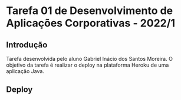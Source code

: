 # Tarefa 01 de Desenvolvimento de Aplicações Corporativas - 2022/1

## Introdução

Tarefa desenvolvida pelo aluno Gabriel Inácio dos Santos Moreira. O objetivo da tarefa é realizar o deploy na plataforma Heroku de uma aplicação Java.

## Deploy


